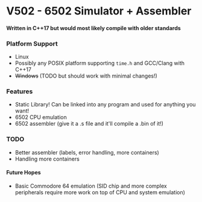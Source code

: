 # V502 - 6502 Simulator + Assembler

#### Written in C++17 but would most likely compile with older standards

### Platform Support
* Linux
* Possibly any POSIX platform supporting `time.h` and GCC/Clang with C++17
* ~~Windows~~ (TODO but should work with minimal changes!)

### Features
* Static Library! Can be linked into any program and used for anything you want!
* 6502 CPU emulation
* 6502 assembler (give it a .s file and it'll compile a .bin of it!)

### TODO
* Better assembler (labels, error handling, more containers)
* Handling more containers

#### Future Hopes
* Basic Commodore 64 emulation (SID chip and more complex peripherals require more work on top of CPU and system emulation)